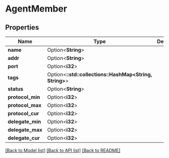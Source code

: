 # AgentMember

## Properties

Name | Type | Description | Notes
------------ | ------------- | ------------- | -------------
**name** | Option<**String**> |  | [optional]
**addr** | Option<**String**> |  | [optional]
**port** | Option<**i32**> |  | [optional]
**tags** | Option<**::std::collections::HashMap<String, String>**> |  | [optional]
**status** | Option<**String**> |  | [optional]
**protocol_min** | Option<**i32**> |  | [optional]
**protocol_max** | Option<**i32**> |  | [optional]
**protocol_cur** | Option<**i32**> |  | [optional]
**delegate_min** | Option<**i32**> |  | [optional]
**delegate_max** | Option<**i32**> |  | [optional]
**delegate_cur** | Option<**i32**> |  | [optional]

[[Back to Model list]](../README.md#documentation-for-models) [[Back to API list]](../README.md#documentation-for-api-endpoints) [[Back to README]](../README.md)


